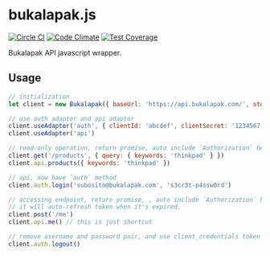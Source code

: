 # bukalapak.js

[![Circle CI](https://circleci.com/gh/bukalapak/bukalapak.js.svg?style=shield&circle-token=d8aa3d29804a92ce000a33c0372ac42d3ef99560)](https://circleci.com/gh/bukalapak/bukalapak.js)
[![Code Climate](https://codeclimate.com/repos/56cac426e6f128215f001042/badges/6d21f6edb6a5e05f155e/gpa.svg)](https://codeclimate.com/repos/56cac426e6f128215f001042/feed)
[![Test Coverage](https://codeclimate.com/repos/56cac426e6f128215f001042/badges/6d21f6edb6a5e05f155e/coverage.svg)](https://codeclimate.com/repos/56cac426e6f128215f001042/coverage)

Bukalapak API javascript wrapper.

## Usage

```javascript
// initialization
let client = new Bukalapak({ baseUrl: 'https://api.bukalapak.com/', storage: localStorage })

// use auth adapter and api adapter
client.useAdapter('auth', { clientId: 'abcdef', clientSecret: '1234567', subdomain: 'www' })
client.useAdapter('api')

// read-only operation, return promise, auto include `Authorization` header with token from client_credentials
client.get('/products', { query: { keywords: 'thinkpad' } })
client.api.products({ keywords: 'thinkpad' })

// api, now have `auth` method
client.auth.login('subosito@bukalapak.com', 's3cr3t-p4ssw0rd')

// accessing endpoint, return promise, , auto include `Authorization` header with token from resource_owner_password
// it will auto-refresh token when it's expired.
client.post('/me')
client.api.me() // this is just shortcut

// remove username and password pair, and use client_credentials token instead
client.auth.logout()
```

